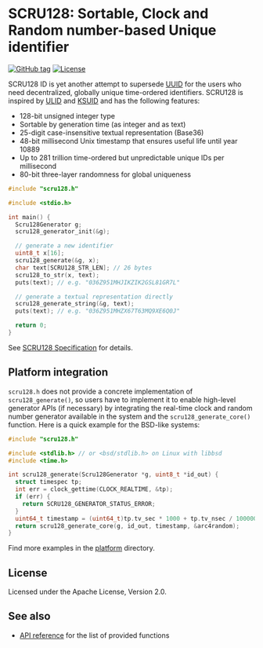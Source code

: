 # SCRU128: Sortable, Clock and Random number-based Unique identifier

[![GitHub tag](https://img.shields.io/github/v/tag/scru128/c)](https://github.com/scru128/c)
[![License](https://img.shields.io/github/license/scru128/c)](https://github.com/scru128/c/blob/main/LICENSE)

SCRU128 ID is yet another attempt to supersede [UUID] for the users who need
decentralized, globally unique time-ordered identifiers. SCRU128 is inspired by
[ULID] and [KSUID] and has the following features:

- 128-bit unsigned integer type
- Sortable by generation time (as integer and as text)
- 25-digit case-insensitive textual representation (Base36)
- 48-bit millisecond Unix timestamp that ensures useful life until year 10889
- Up to 281 trillion time-ordered but unpredictable unique IDs per millisecond
- 80-bit three-layer randomness for global uniqueness

```c
#include "scru128.h"

#include <stdio.h>

int main() {
  Scru128Generator g;
  scru128_generator_init(&g);

  // generate a new identifier
  uint8_t x[16];
  scru128_generate(&g, x);
  char text[SCRU128_STR_LEN]; // 26 bytes
  scru128_to_str(x, text);
  puts(text); // e.g. "036Z951MHJIKZIK2GSL81GR7L"

  // generate a textual representation directly
  scru128_generate_string(&g, text);
  puts(text); // e.g. "036Z951MHZX67T63MQ9XE6Q0J"

  return 0;
}
```

See [SCRU128 Specification] for details.

[uuid]: https://en.wikipedia.org/wiki/Universally_unique_identifier
[ulid]: https://github.com/ulid/spec
[ksuid]: https://github.com/segmentio/ksuid
[scru128 specification]: https://github.com/scru128/spec

## Platform integration

`scru128.h` does not provide a concrete implementation of `scru128_generate()`,
so users have to implement it to enable high-level generator APIs (if necessary)
by integrating the real-time clock and random number generator available in the
system and the `scru128_generate_core()` function. Here is a quick example for
the BSD-like systems:

```c
#include "scru128.h"

#include <stdlib.h> // or <bsd/stdlib.h> on Linux with libbsd
#include <time.h>

int scru128_generate(Scru128Generator *g, uint8_t *id_out) {
  struct timespec tp;
  int err = clock_gettime(CLOCK_REALTIME, &tp);
  if (err) {
    return SCRU128_GENERATOR_STATUS_ERROR;
  }
  uint64_t timestamp = (uint64_t)tp.tv_sec * 1000 + tp.tv_nsec / 1000000;
  return scru128_generate_core(g, id_out, timestamp, &arc4random);
}
```

Find more examples in the [platform] directory.

[platform]: https://github.com/scru128/c/tree/main/platform

## License

Licensed under the Apache License, Version 2.0.

## See also

- [API reference](https://scru128.github.io/c/scru128_8h.html) for the list of
  provided functions
